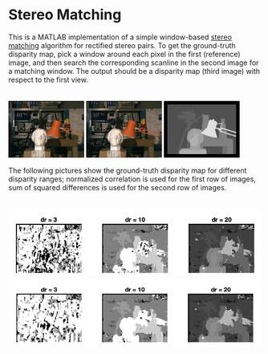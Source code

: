 # Stereo Matching

This is a MATLAB implementation of a simple window-based [stereo matching](https://www.sciencedirect.com/topics/engineering/stereo-matching) algorithm for rectified stereo pairs.
To get the ground-truth disparity map, pick a window around each pixel in the first (reference) image, 
and then search the corresponding scanline 
in the second image for a matching window. 
The output should be a disparity map (third image) with respect to the first view.
<br> <br> <br> 
<img src="data/tsukuba1.png" width="30%" height="30%"/> <img src="data/tsukuba2.png" width="30%" height="30%" /> <img src="data/tsukuba_gt.png" width="30%" height="30%" />

The following pictures show the ground-truth disparity map for different disparity ranges; 
normalized correlation is used for the first row of images,
sum of squared differences is used for the second row of images.
<br> <br> <br> 
![disp_nco](data/disparity_range_nco.png ) 
![disp_ssd](data/disparity_range_ssd.png)

